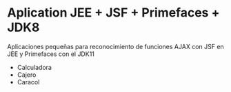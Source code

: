 # Aplication JEE + JSF + Primefaces + JDK8  

Aplicaciones pequeñas para reconocimiento de funciones AJAX con JSF en JEE y Primefaces con el JDK11

- Calculadora
- Cajero
- Caracol

